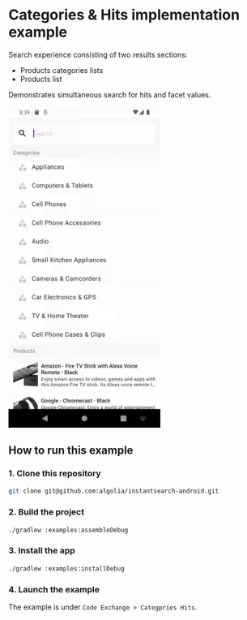 # Categories & Hits implementation example

Search experience consisting of two results sections:
- Products categories lists
- Products list

Demonstrates simultaneous search for hits and facet values.

<img src="/docs/img/codex/categories_hits.gif" width="300"/>

## How to run this example

### 1. Clone this repository

```sh
git clone git@github.com:algolia/instantsearch-android.git
```

### 2. Build the project

```sh
./gradlew :examples:assembleDebug
```

### 3. Install the app

```sh
./gradlew :examples:installDebug
```

### 4. Launch the example

The example is under `Code Exchange > Categpries Hits`.
